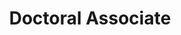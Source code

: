 ---
Destinations: recf79DXMaON23Yhy
title: Doctoral Associate
contactImage: OrderedDict([('id', 'attpnPhfvpvt9ekkX'), ('width', 400), ('height', 400), ('url', 'https://dl.airtable.com/.attachments/6e6bb5466ff003e9d2ac52e36c530d31/8af8d192/catherine_chen.jpg'), ('filename', 'catherine_chen.jpg'), ('size', 38882), ('type', 'image/jpeg'), ('thumbnails', OrderedDict([('small', OrderedDict([('url', 'https://dl.airtable.com/.attachmentThumbnails/f89a1c1ede84ce0084c1f83b2c563d8b/54d06264'), ('width', 36), ('height', 36)])), ('large', OrderedDict([('url', 'https://dl.airtable.com/.attachmentThumbnails/261a33b9a5fee01edd9443ec71fa692a/3ee08ee1'), ('width', 400), ('height', 400)])), ('full', OrderedDict([('url', 'https://dl.airtable.com/.attachmentThumbnails/a2ed6580746675a85a3fe5bb6b750e99/bca55cc8'), ('width', 3000), ('height', 3000)]))]))])
Project Page Content: What can we learn from applicant and intern data from the State of NC internship program?
email: partnerships@osbm.nc.gov
name: Catherine Chen
employer: NC Office of Strategic Partnerships
Last Modified: 2022-05-26T17:46:26.000Z
---